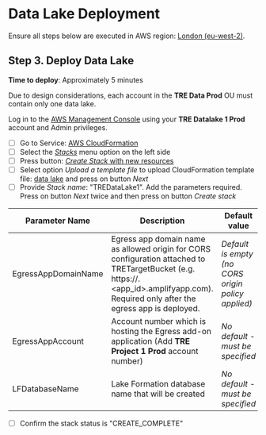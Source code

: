 # Data Lake Deployment

Ensure all steps below are executed in AWS region: [London (eu-west-2)](https://eu-west-2.console.aws.amazon.com/).

## Step 3. Deploy Data Lake

**Time to deploy**: Approximately 5 minutes

Due to design considerations, each account in the **TRE Data Prod** OU must contain only one data lake.

Log in to the [AWS Management Console](https://console.aws.amazon.com/) using your **TRE Datalake 1 Prod**
 account and Admin privileges.

- [ ] Go to Service: [AWS CloudFormation](https://eu-west-2.console.aws.amazon.com/cloudformation/home?region=eu-west-2#/)
- [ ] Select the [*Stacks*](https://eu-west-2.console.aws.amazon.com/cloudformation/home?region=eu-west-2#/stacks)
 menu option on the left side
- [ ] Press button:
 [*Create Stack* with new resources](https://eu-west-2.console.aws.amazon.com/cloudformation/home?region=eu-west-2#/stacks/create/template)
- [ ] Select option *Upload a template file* to upload CloudFormation template file: [data lake](../../src/data_lake/DataLake-Cfn.yaml)
 and press on button *Next*
- [ ] Provide *Stack name*: "TREDataLake1". Add the parameters required. Press on button *Next* twice
 and then press on button *Create stack*

|Parameter Name|Description|Default value|
|-----------------|-----------|-------------|
|EgressAppDomainName|Egress app domain name as allowed origin for CORS configuration attached to TRETargetBucket (e.g. https://<branch>.<app_id>.amplifyapp.com). Required only after the egress app is deployed.|*Default is empty (no CORS origin policy applied)*|
|EgressAppAccount|Account number which is hosting the Egress add-on application (Add **TRE Project 1 Prod** account number)|*No default - must be specified*|
|LFDatabaseName|Lake Formation database name that will be created|*No default - must be specified*|

- [ ] Confirm the stack status is "CREATE_COMPLETE"
